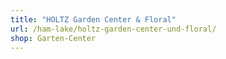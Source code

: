 ```yaml
---
title: "HOLTZ Garden Center & Floral"
url: /ham-lake/holtz-garden-center-und-floral/
shop: Garten-Center
---
```

